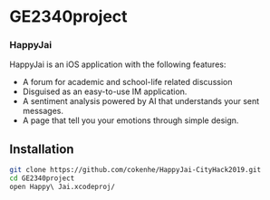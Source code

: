 # GE2340project

### HappyJai

HappyJai is an iOS application with the following features:
  - A forum for academic and school-life related discussion
  - Disguised as an easy-to-use IM application.
  - A sentiment analysis powered by AI that understands your sent messages.
  - A page that tell you your emotions through simple design.
  
## Installation
```sh
git clone https://github.com/cokenhe/HappyJai-CityHack2019.git
cd GE2340project
open Happy\ Jai.xcodeproj/
```
